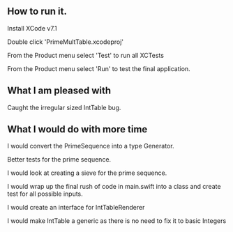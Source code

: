 ## How to run it.

Install XCode v7.1

Double click 'PrimeMultTable.xcodeproj'

From the Product menu select 'Test' to run all XCTests

From the Product menu select 'Run' to test the final application.

## What I am pleased with

Caught the irregular sized IntTable bug.

## What I would do with more time

I would convert the PrimeSequence into a type Generator.

Better tests for the prime sequence.

I would look at creating a sieve for the prime sequence.

I would wrap up the final rush of code in main.swift into a class and create test for all possible inputs.

I would create an interface for IntTableRenderer 

I would make IntTable a generic as there is no need to fix it to basic Integers

